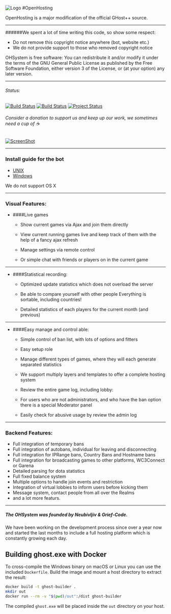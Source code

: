 ![Logo](http://ohsystem.net/storage/img/new_logo.jpg)
#OpenHosting

OpenHosting is a major modification of the official GHost++ source.

---

######We spent a lot of time writing this code, so show some respect:
 - Do not remove this copyright notice anywhere (bot, website etc.)
 - We do not provide support to those who removed copyright notice

OHSystem is free software: You can redistribute it and/or modify
it under the terms of the GNU General Public License as published by
the Free Software Foundation, either version 3 of the License, or
(at your option) any later version.

---

###### Status:
[![Build Status](https://travis-ci.org/OHSystem/OHSystem.svg?branch=master)](https://travis-ci.org/OHSystem/OHSystem)
[![Build Status](https://drone.io/github.com/OHSystem/ohsystem/status.png)](https://drone.io/github.com/OHSystem/ohsystem/latest)
[![Project Status](http://stillmaintained.com/OHSystem/ohsystem.png)](http://stillmaintained.com/OHSystem/ohsystem)

###### Consider a donation to support us and keep up our work, we sometimes need a cup of :coffee:
[![ScreenShot](https://www.paypalobjects.com/en_US/i/btn/btn_donate_LG.gif)](https://www.paypal.com/cgi-bin/webscr?cmd=_s-xclick&hosted_button_id=ARP4DEP4E429Y)

---
### Install guide for the bot

 - [UNIX](https://github.com/OHSystem/ohsystem/wiki/Installation---UNIX)
 - [Windows](https://github.com/OHSystem/ohsystem/wiki/Installation-WinOS)

We do not support OS X

---

### Visual Features:
- ####Live games
  - Show current games via Ajax and join them directly

  - View current running games live and keep track of them with the help of a fancy ajax refresh

  - Manage settings via remote control

  - Or simple chat with friends or players on in the current game

---

- ####Statistical recording:
  - Optimized update statistics which does not overload the server

  - Be able to compare yourself with other people
    Everything is sortable, including countries!

  - Detailed statistics of each players for the current month (and previous)

---

- ####Easy manage and control able:
  - Simple control of ban list, with lots of options and fitters
  
  - Easy setup role

  - Manage different types of games, where they will each generate separated statistics

  - We support multiply layers and templates to offer a complete hosting system

  - Review the entire game log, including lobby:

  - For users who are not administrators, and who have the ban option there is a special Moderator panel
  
  - Easily check for abusive usage by review the admin log
    
---

### Backend Features:
  - Full integration of temporary bans
  - Full integration of autobans, individual for leaving and disconnecting
  - Full integration for IPRange bans, Country Bans and Hostname bans
  - Full integration for broadcasting games to other platforms, WC3Connect or Garena
  - Detailed parsing for dota statistics
  - Full fixed balance system
  - Multiple options to handle join events and restriction
  - Integration of virtual lobbies to inform users before kicking them
  - Message system, contact people from all over the Realms
  - and a lot more featurs.

----

##### The OHSystem was founded by Neubivljiv & Grief-Code.
We have been working on the development process since over a year now and started the last months to include a full hosting platform which is constantly growing each day.

## Building ghost.exe with Docker

To cross-compile the Windows binary on macOS or Linux you can use the included `Dockerfile`. Build the image and mount a host directory to extract the result:

```bash
docker build -t ghost-builder .
mkdir out
docker run --rm -v "$(pwd)/out":/dist ghost-builder
```

The compiled `ghost.exe` will be placed inside the `out` directory on your host.


